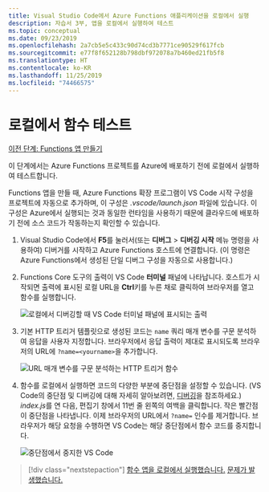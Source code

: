 ```yaml
---
title: Visual Studio Code에서 Azure Functions 애플리케이션을 로컬에서 실행
description: 자습서 3부, 앱을 로컬에서 실행하여 테스트
ms.topic: conceptual
ms.date: 09/23/2019
ms.openlocfilehash: 2a7cb5e5c433c90d74cd3b7771ce90529f617fcb
ms.sourcegitcommit: e77f8f652128b798dbf972078a7b460ed21fb5f8
ms.translationtype: HT
ms.contentlocale: ko-KR
ms.lasthandoff: 11/25/2019
ms.locfileid: "74466575"
---
```

# <a name="test-the-function-locally"></a>로컬에서 함수 테스트

[이전 단계: Functions 앱 만들기](tutorial-vscode-serverless-node-02.md)

이 단계에서는 Azure Functions 프로젝트를 Azure에 배포하기 전에 로컬에서 실행하여 테스트합니다.

Functions 앱을 만들 때, Azure Functions 확장 프로그램이 VS Code 시작 구성을 프로젝트에 자동으로 추가하며, 이 구성은 *.vscode/launch.json* 파일에 있습니다. 이 구성은 Azure에서 실행되는 것과 동일한 런타임을 사용하기 때문에 클라우드에 배포하기 전에 소스 코드가 작동하는지 확인할 수 있습니다.

1. Visual Studio Code에서 **F5**를 눌러서(또는 **디버그** > **디버깅 시작** 메뉴 명령을 사용하여) 디버거를 시작하고 Azure Functions 호스트에 연결합니다. (이 명령은 Azure Functions에서 생성된 단일 디버그 구성을 자동으로 사용합니다.)

1. Functions Core 도구의 출력이 VS Code **터미널** 패널에 나타납니다. 호스트가 시작되면 출력에 표시된 로컬 URL을 **Ctrl**키를 누른 채로 클릭하여 브라우저를 열고 함수를 실행합니다.

    ![로컬에서 디버깅할 때 VS Code 터미널 패널에 표시되는 출력](media/functions-extension/local-test-output.png)

1. 기본 HTTP 트리거 템플릿으로 생성된 코드는 `name` 쿼리 매개 변수를 구문 분석하여 응답을 사용자 지정합니다. 브라우저에서 응답 출력이 제대로 표시되도록 브라우저의 URL에 `?name=<yourname>`을 추가합니다.

    ![URL 매개 변수를 구문 분석하는 HTTP 트리거 함수](media/functions-extension/local-test-browser.png)

1. 함수를 로컬에서 실행하면 코드의 다양한 부분에 중단점을 설정할 수 있습니다. (VS Code의 중단점 및 디버깅에 대해 자세히 알아보려면, [디버깅](https://code.visualstudio.com/docs/editor/debugging)을 참조하세요.) *index.js*를 연 다음, 편집기 창에서 11번 줄 왼쪽의 여백을 클릭합니다. 작은 빨간점이 중단점을 나타냅니다. 이제 브라우저의 URL에서 `?name=` 인수를 제거합니다. 브라우저가 해당 요청을 수행하면 VS Code는 해당 중단점에서 함수 코드를 중지합니다.

    ![중단점에서 중지한 VS Code](media/functions-extension/debugging-breakpoint.png)

> [!div class="nextstepaction"]
> [함수 앱을 로컬에서 실행했습니다.](tutorial-vscode-serverless-node-04.md) [문제가 발생했습니다.](https://www.research.net/r/PWZWZ52?tutorial=node-deployment-azurefunctions&step=run-app)
